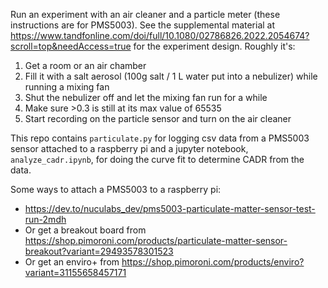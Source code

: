 Run an experiment with an air cleaner and a particle meter (these instructions are for PMS5003). See the supplemental material at https://www.tandfonline.com/doi/full/10.1080/02786826.2022.2054674?scroll=top&needAccess=true for the experiment design. Roughly it's:
1. Get a room or an air chamber
2. Fill it with a salt aerosol (100g salt / 1 L water put into a nebulizer) while running a mixing fan
3. Shut the nebulizer off and let the mixing fan run for a while
4. Make sure >0.3 is still at its max value of 65535
4. Start recording on the particle sensor and turn on the air cleaner

This repo contains `particulate.py` for logging csv data from a PMS5003 sensor attached to a raspberry pi and a jupyter notebook, `analyze_cadr.ipynb`, for doing the curve fit to determine CADR from the data.

Some ways to attach a PMS5003 to a raspberry pi:
* https://dev.to/nuculabs_dev/pms5003-particulate-matter-sensor-test-run-2mdh
* Or get a breakout board from https://shop.pimoroni.com/products/particulate-matter-sensor-breakout?variant=29493578301523
* Or get an enviro+ from https://shop.pimoroni.com/products/enviro?variant=31155658457171
